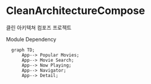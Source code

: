 # CleanArchitectureCompose
클린 아키텍쳐 컴포즈 프로젝트

Module Dependency
```mermaid
  graph TD;
      App--> Popular Movies;
      App--> Movie Search;
      App--> Now Playing;
      App--> Navigator;
      App--> Detail;
```
